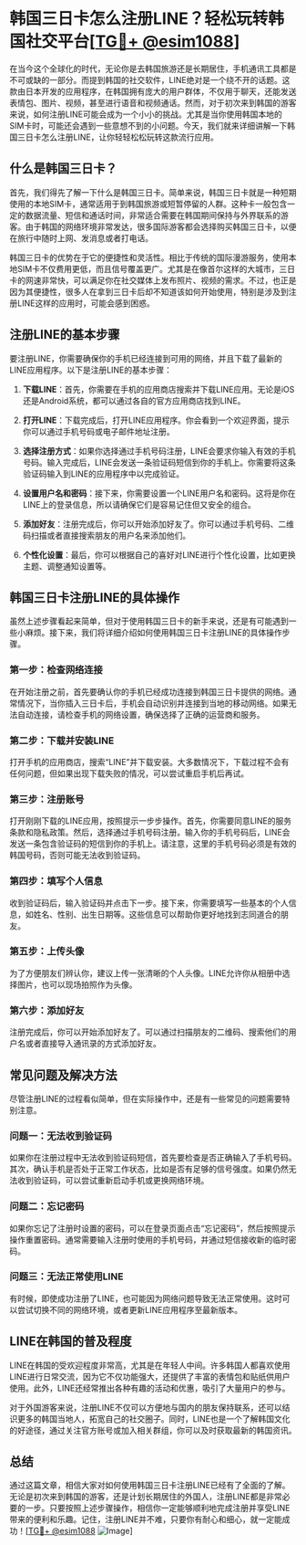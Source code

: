 # 韩国三日卡怎么注册LINE？轻松玩转韩国社交平台[[TG💪+ @esim1088](https://t.me/s/esim1088)]

在当今这个全球化的时代，无论你是去韩国旅游还是长期居住，手机通讯工具都是不可或缺的一部分。而提到韩国的社交软件，LINE绝对是一个绕不开的话题。这款由日本开发的应用程序，在韩国拥有庞大的用户群体，不仅用于聊天，还能发送表情包、图片、视频，甚至进行语音和视频通话。然而，对于初次来到韩国的游客来说，如何注册LINE可能会成为一个小小的挑战。尤其是当你使用韩国本地的SIM卡时，可能还会遇到一些意想不到的小问题。今天，我们就来详细讲解一下韩国三日卡怎么注册LINE，让你轻轻松松玩转这款流行应用。

## 什么是韩国三日卡？

首先，我们得先了解一下什么是韩国三日卡。简单来说，韩国三日卡就是一种短期使用的本地SIM卡，通常适用于到韩国旅游或短暂停留的人群。这种卡一般包含一定的数据流量、短信和通话时间，非常适合需要在韩国期间保持与外界联系的游客。由于韩国的网络环境非常发达，很多国际游客都会选择购买韩国三日卡，以便在旅行中随时上网、发消息或者打电话。

韩国三日卡的优势在于它的便捷性和灵活性。相比于传统的国际漫游服务，使用本地SIM卡不仅费用更低，而且信号覆盖更广。尤其是在像首尔这样的大城市，三日卡的网速非常快，可以满足你在社交媒体上发布照片、视频的需求。不过，也正是因为其便捷性，很多人在拿到三日卡后却不知道该如何开始使用，特别是涉及到注册LINE这样的应用时，可能会感到困惑。

## 注册LINE的基本步骤

要注册LINE，你需要确保你的手机已经连接到可用的网络，并且下载了最新的LINE应用程序。以下是注册LINE的基本步骤：

1. **下载LINE**：首先，你需要在手机的应用商店搜索并下载LINE应用。无论是iOS还是Android系统，都可以通过各自的官方应用商店找到LINE。

2. **打开LINE**：下载完成后，打开LINE应用程序。你会看到一个欢迎界面，提示你可以通过手机号码或电子邮件地址注册。

3. **选择注册方式**：如果你选择通过手机号码注册，LINE会要求你输入有效的手机号码。输入完成后，LINE会发送一条验证码短信到你的手机上。你需要将这条验证码输入到LINE的应用程序中以完成验证。

4. **设置用户名和密码**：接下来，你需要设置一个LINE用户名和密码。这将是你在LINE上的登录信息，所以请确保它们是容易记住但又安全的组合。

5. **添加好友**：注册完成后，你可以开始添加好友了。你可以通过手机号码、二维码扫描或者直接搜索朋友的用户名来添加他们。

6. **个性化设置**：最后，你可以根据自己的喜好对LINE进行个性化设置，比如更换主题、调整通知设置等。

## 韩国三日卡注册LINE的具体操作

虽然上述步骤看起来简单，但对于使用韩国三日卡的新手来说，还是有可能遇到一些小麻烦。接下来，我们将详细介绍如何使用韩国三日卡注册LINE的具体操作步骤。

### 第一步：检查网络连接

在开始注册之前，首先要确认你的手机已经成功连接到韩国三日卡提供的网络。通常情况下，当你插入三日卡后，手机会自动识别并连接到当地的移动网络。如果无法自动连接，请检查手机的网络设置，确保选择了正确的运营商和服务。

### 第二步：下载并安装LINE

打开手机的应用商店，搜索“LINE”并下载安装。大多数情况下，下载过程不会有任何问题，但如果出现下载失败的情况，可以尝试重启手机后再试。

### 第三步：注册账号

打开刚刚下载的LINE应用，按照提示一步步操作。首先，你需要同意LINE的服务条款和隐私政策。然后，选择通过手机号码注册。输入你的手机号码后，LINE会发送一条包含验证码的短信到你的手机上。请注意，这里的手机号码必须是有效的韩国号码，否则可能无法收到验证码。

### 第四步：填写个人信息

收到验证码后，输入验证码并点击下一步。接下来，你需要填写一些基本的个人信息，如姓名、性别、出生日期等。这些信息可以帮助你更好地找到志同道合的朋友。

### 第五步：上传头像

为了方便朋友们辨认你，建议上传一张清晰的个人头像。LINE允许你从相册中选择图片，也可以现场拍照作为头像。

### 第六步：添加好友

注册完成后，你可以开始添加好友了。可以通过扫描朋友的二维码、搜索他们的用户名或者直接导入通讯录的方式添加好友。

## 常见问题及解决方法

尽管注册LINE的过程看似简单，但在实际操作中，还是有一些常见的问题需要特别注意。

### 问题一：无法收到验证码

如果你在注册过程中无法收到验证码短信，首先要检查是否正确输入了手机号码。其次，确认手机是否处于正常工作状态，比如是否有足够的信号强度。如果仍然无法收到验证码，可以尝试重新启动手机或更换网络环境。

### 问题二：忘记密码

如果你忘记了注册时设置的密码，可以在登录页面点击“忘记密码”，然后按照提示操作重置密码。通常需要输入注册时使用的手机号码，并通过短信接收新的临时密码。

### 问题三：无法正常使用LINE

有时候，即使成功注册了LINE，也可能因为网络问题导致无法正常使用。这时可以尝试切换不同的网络环境，或者更新LINE应用程序至最新版本。

## LINE在韩国的普及程度

LINE在韩国的受欢迎程度非常高，尤其是在年轻人中间。许多韩国人都喜欢使用LINE进行日常交流，因为它不仅功能强大，还提供了丰富的表情包和贴纸供用户使用。此外，LINE还经常推出各种有趣的活动和优惠，吸引了大量用户的参与。

对于外国游客来说，注册LINE不仅可以方便地与国内的朋友保持联系，还可以结识更多的韩国当地人，拓宽自己的社交圈子。同时，LINE也是一个了解韩国文化的好途径，通过关注官方账号或加入相关群组，你可以及时获取最新的韩国资讯。

## 总结

通过这篇文章，相信大家对如何使用韩国三日卡注册LINE已经有了全面的了解。无论是初次来到韩国的游客，还是计划长期居住的外国人，注册LINE都是非常必要的一步。只要按照上述步骤操作，相信你一定能够顺利地完成注册并享受LINE带来的便利和乐趣。记住，注册LINE并不难，只要你有耐心和细心，就一定能成功！[[TG💪+ @esim1088](https://t.me/s/esim1088) ![Image](https://i.postimg.cc/4NQfJmqS/Snipaste-2025-05-13-00-14-12.png)]